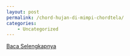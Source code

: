 ```yaml
---
layout: post
permalink: /chord-hujan-di-mimpi-chordtela/
categories:
    - Uncategorized
---
```


[Baca Selengkapnya](/01)